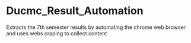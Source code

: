# Ducmc_Result_Automation
Extracts the 7th semester results by automating the chrome web browser and uses webs craping to collect content
